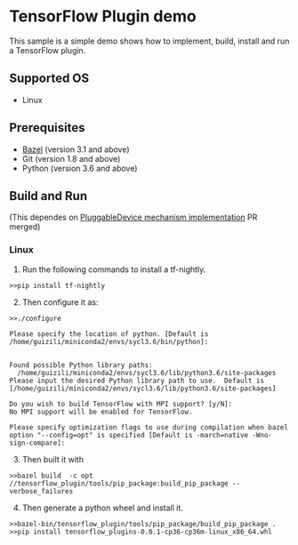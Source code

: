 # TensorFlow Plugin demo
This sample is a simple demo shows how to implement, build, install and run a TensorFlow plugin.

## Supported OS
* Linux

## Prerequisites

* [Bazel](https://docs.bazel.build/versions/master/install-ubuntu.html) (version 3.1 and above)
* Git (version 1.8 and above)
* Python (version 3.6 and above)

## Build and Run
(This dependes on [PluggableDevice mechanism implementation](https://github.com/tensorflow/tensorflow/pull/45784) PR merged)

### Linux
1. Run the following commands to install a tf-nightly.
```
>>pip install tf-nightly
```
2. Then configure it as:
```
>>./configure 

Please specify the location of python. [Default is /home/guizili/miniconda2/envs/sycl3.6/bin/python]: 


Found possible Python library paths:
  /home/guizili/miniconda2/envs/sycl3.6/lib/python3.6/site-packages
Please input the desired Python library path to use.  Default is [/home/guizili/miniconda2/envs/sycl3.6/lib/python3.6/site-packages]

Do you wish to build TensorFlow with MPI support? [y/N]: 
No MPI support will be enabled for TensorFlow.

Please specify optimization flags to use during compilation when bazel option "--config=opt" is specified [Default is -march=native -Wno-sign-compare]: 
```

3. Then built it with
```
>>bazel build  -c opt //tensorflow_plugin/tools/pip_package:build_pip_package --verbose_failures
```
4. Then generate a python wheel and install it.
```
>>bazel-bin/tensorflow_plugin/tools/pip_package/build_pip_package .
>>pip install tensorflow_plugins-0.0.1-cp36-cp36m-linux_x86_64.whl
```
